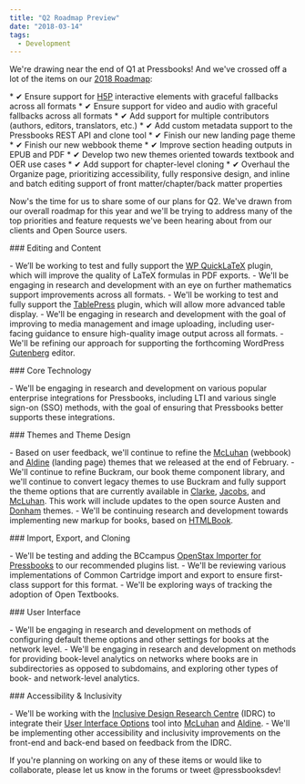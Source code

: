 ```yaml
---
title: "Q2 Roadmap Preview"
date: "2018-03-14"
tags: 
  - Development
---
```


We're drawing near the end of Q1 at Pressbooks! And we've crossed off a lot of the items on our [2018 Roadmap](https://pressbooks.org/roadmap/):

\* ✔ Ensure support for [H5P](https://h5p.org/wordpress) interactive elements with graceful fallbacks across all formats \* ✔ Ensure support for video and audio with graceful fallbacks across all formats \* ✔ Add support for multiple contributors (authors, editors, translators, etc.) \* ✔ Add custom metadata support to the Pressbooks REST API and clone tool \* ✔ Finish our new landing page theme \* ✔ Finish our new webbook theme \* ✔ Improve section heading outputs in EPUB and PDF \* ✔ Develop two new themes oriented towards textbook and OER use cases \* ✔ Add support for chapter-level cloning \* ✔ Overhaul the Organize page, prioritizing accessibility, fully responsive design, and inline and batch editing support of front matter/chapter/back matter properties

Now's the time for us to share some of our plans for Q2. We've drawn from our overall roadmap for this year and we'll be trying to address many of the top priorities and feature requests we've been hearing about from our clients and Open Source users.

\### Editing and Content

\- We’ll be working to test and fully support the [WP QuickLaTeX](https://wordpress.org/plugins/wp-quicklatex/) plugin, which will improve the quality of LaTeX formulas in PDF exports. - We'll be engaging in research and development with an eye on further mathematics support improvements across all formats. - We'll be working to test and fully support the [TablePress](https://wordpress.org/plugins/tablepress/) plugin, which will allow more advanced table display. - We'll be engaging in research and development with the goal of improving to media management and image uploading, including user-facing guidance to ensure high-quality image output across all formats. - We'll be refining our approach for supporting the forthcoming WordPress [Gutenberg](https://wordpress.org/gutenberg/) editor.

\### Core Technology

\- We'll be engaging in research and development on various popular enterprise integrations for Pressbooks, including LTI and various single sign-on (SSO) methods, with the goal of ensuring that Pressbooks better supports these integrations.

\### Themes and Theme Design

\- Based on user feedback, we'll continue to refine the [McLuhan](https://github.com/pressbooks/pressbooks-book) (webbook) and [Aldine](https://github.com/pressbooks/pressbooks-aldine) (landing page) themes that we released at the end of February. - We'll continue to refine Buckram, our book theme component library, and we'll continue to convert legacy themes to use Buckram and fully support the theme options that are currently available in [Clarke](https://github.com/pressbooks/pressbooks-clarke), [Jacobs](https://github.com/pressbooks/pressbooks-jacobs), and [McLuhan](https://github.com/pressbooks/pressbooks-book). This work will include updates to the open source Austen and [Donham](https://github.com/pressbooks/pressbooks-donham) themes. - We'll be continuing research and development towards implementing new markup for books, based on [HTMLBook](http://oreillymedia.github.io/HTMLBook).

\### Import, Export, and Cloning

\- We'll be testing and adding the BCcampus [OpenStax Importer for Pressbooks](https://github.com/BCcampus/pressbooks-openstax-import) to our recommended plugins list. - We'll be reviewing various implementations of Common Cartridge import and export to ensure first-class support for this format. - We'll be exploring ways of tracking the adoption of Open Textbooks.

\### User Interface

\- We'll be engaging in research and development on methods of configuring default theme options and other settings for books at the network level. - We'll be engaging in research and development on methods for providing book-level analytics on networks where books are in subdirectories as opposed to subdomains, and exploring other types of book- and network-level analytics.

\### Accessibility & Inclusivity

\- We'll be working with the [Inclusive Design Research Centre](https://idrc.ocadu.ca/) (IDRC) to integrate their [User Interface Options](https://docs.fluidproject.org/infusion/development/tutorial-userInterfaceOptions/UserInterfaceOptions.html) tool into [McLuhan](https://github.com/pressbooks/pressbooks-book) and [Aldine](https://github.com/pressbooks/pressbooks-aldine). - We'll be implementing other accessibility and inclusivity improvements on the front-end and back-end based on feedback from the IDRC.

If you're planning on working on any of these items or would like to collaborate, please let us know in the forums or tweet @pressbooksdev!

